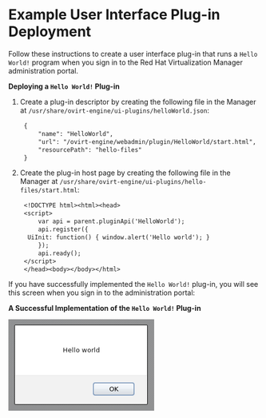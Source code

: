 # Example User Interface Plug-in Deployment

Follow these instructions to create a user interface plug-in that runs a `Hello World!` program when you sign in to the Red Hat Virtualization Manager administration portal.

**Deploying a `Hello World!` Plug-in**

1. Create a plug-in descriptor by creating the following file in the Manager at `/usr/share/ovirt-engine/ui-plugins/helloWorld.json`:

        {
            "name": "HelloWorld",
            "url": "/ovirt-engine/webadmin/plugin/HelloWorld/start.html",
            "resourcePath": "hello-files"
        }

2. Create the plug-in host page by creating the following file in the Manager at `/usr/share/ovirt-engine/ui-plugins/hello-files/start.html`:

        <!DOCTYPE html><html><head>
        <script>
            var api = parent.pluginApi('HelloWorld');
            api.register({
         UiInit: function() { window.alert('Hello world'); }
            });
            api.ready();
        </script>
        </head><body></body></html>

If you have successfully implemented the `Hello World!` plug-in, you will see this screen when you sign in to the administration portal:

**A Successful Implementation of the `Hello World!` Plug-in**

![](images/1475.png)
